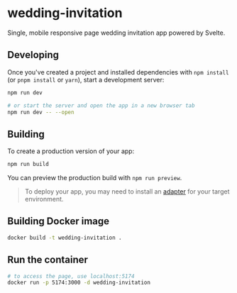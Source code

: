 # wedding-invitation

Single, mobile responsive page wedding invitation app powered by Svelte.

## Developing

Once you've created a project and installed dependencies with `npm install` (or `pnpm install` or `yarn`), start a development server:

```bash
npm run dev

# or start the server and open the app in a new browser tab
npm run dev -- --open
```

## Building

To create a production version of your app:

```bash
npm run build
```

You can preview the production build with `npm run preview`.

> To deploy your app, you may need to install an [adapter](https://kit.svelte.dev/docs/adapters) for your target environment.

## Building Docker image
```bash
docker build -t wedding-invitation .
```

## Run the container
```bash
# to access the page, use localhost:5174
docker run -p 5174:3000 -d wedding-invitation
```